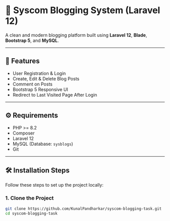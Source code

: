 # 📝 Syscom Blogging System (Laravel 12)

A clean and modern blogging platform built using **Laravel 12**, **Blade**, **Bootstrap 5**, and **MySQL**.

---

## 🚀 Features

- User Registration & Login
- Create, Edit & Delete Blog Posts
- Comment on Posts
- Bootstrap 5 Responsive UI
- Redirect to Last Visited Page After Login

---

## ⚙️ Requirements

- PHP >= 8.2
- Composer
- Laravel 12
- MySQL (Database: `sysblogs`)
- Git

---

## 🛠️ Installation Steps

Follow these steps to set up the project locally:

### 1. Clone the Project

```bash
git clone https://github.com/KunalPandharkar/syscom-blogging-task.git
cd syscom-blogging-task
